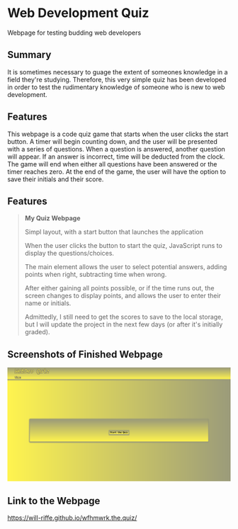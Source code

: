 # Web Development Quiz
Webpage for testing budding web developers

## Summary
It is sometimes necessary to guage the extent of someones knowledge in a field they're studying. Therefore, this very simple quiz has been developed in order to test the rudimentary knowledge of someone who is new to web development.

## Features
This webpage is a code quiz game that starts when the user clicks the start button. A timer will begin counting down, and the user will be presented with a series of questions. When a question is answered, another question will appear. If an answer is incorrect, time will be deducted from the clock. The game will end when either all questions have been answered or the timer reaches zero. At the end of the game, the user will have the option to save their initials and their score.

## Features

> **My Quiz Webpage**
>
> Simpl layout, with a start button that launches the application
>
> When the user clicks the button to start the quiz, JavaScript runs to display the questions/choices.
>
> The main element allows the user to select potential answers, adding points when right, subtracting time when wrong.
>
> After either gaining all points possible, or if the time runs out, the screen changes to display points, and allows the user
> to enter their name or initials.
>
> Admittedly, I still need to get the scores to save to the local storage, but I will update the project in the next few days 
> (or after it's initially graded).




## Screenshots of Finished Webpage

![Alt Screenshot of finished Webpage](./assets/images/Screenshot%202023-03-20%20at%2021-19-46%20https%20__will-riffe.github.io.png)

## Link to the Webpage ##
https://will-riffe.github.io/wfhmwrk.the.quiz/
